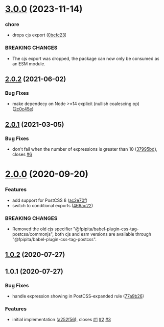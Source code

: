 # [3.0.0](https://github.com/fpipita/babel-plugin-css-tag-postcss/compare/v2.0.2...v3.0.0) (2023-11-14)

### chore

- drops cjs export ([0bcfc23](https://github.com/fpipita/babel-plugin-css-tag-postcss/commit/0bcfc23f0d7511f6e6a0061fd7485ff77750da6d))

### BREAKING CHANGES

- The cjs export was dropped, the package can now only be consumed as an ESM module.

## [2.0.2](https://github.com/fpipita/babel-plugin-css-tag-postcss/compare/v2.0.1...v2.0.2) (2021-06-02)

### Bug Fixes

- make dependecy on Node >=14 explicit (nullish coalescing op) ([2c0c45e](https://github.com/fpipita/babel-plugin-css-tag-postcss/commit/2c0c45e7c57b086f93cf2216645c9b4ce103c6b1))

## [2.0.1](https://github.com/fpipita/babel-plugin-css-tag-postcss/compare/v2.0.0...v2.0.1) (2021-03-05)

### Bug Fixes

- don't fail when the number of expressions is greater than 10 ([37995bd](https://github.com/fpipita/babel-plugin-css-tag-postcss/commit/37995bdfb671cbb54a7279af81a6a1094fa15681)), closes [#6](https://github.com/fpipita/babel-plugin-css-tag-postcss/issues/6)

# [2.0.0](https://github.com/fpipita/babel-plugin-css-tag-postcss/compare/v1.0.3...v2.0.0) (2020-09-20)

### Features

- add support for PostCSS 8 ([ac2e70f](https://github.com/fpipita/babel-plugin-css-tag-postcss/commit/ac2e70fb2a25fb9c2e6a4cfac6dd08858c149024))
- switch to conditional exports ([466ac22](https://github.com/fpipita/babel-plugin-css-tag-postcss/commit/466ac227244fc90c7e0b2d546e32e4bc6fe6b45a))

### BREAKING CHANGES

- Removed the old cjs specifier "@fpipita/babel-plugin-css-tag-postcss/commonjs",
  both cjs and esm versions are available through "@fpipita/babel-plugin-css-tag-postcss".

## [1.0.2](https://github.com/fpipita/babel-plugin-css-tag-postcss/compare/v1.0.1...v1.0.2) (2020-07-27)

## 1.0.1 (2020-07-27)

### Bug Fixes

- handle expression showing in PostCSS-expanded rule ([77a9b26](https://github.com/fpipita/babel-plugin-css-tag-postcss/commit/77a9b265b4597eff7ce49180c6182265ba16068d))

### Features

- initial implementation ([a252f56](https://github.com/fpipita/babel-plugin-css-tag-postcss/commit/a252f565286f7fee34bc5053dc2aa7917d514ddd)), closes [#1](https://github.com/fpipita/babel-plugin-css-tag-postcss/issues/1) [#2](https://github.com/fpipita/babel-plugin-css-tag-postcss/issues/2) [#3](https://github.com/fpipita/babel-plugin-css-tag-postcss/issues/3)
